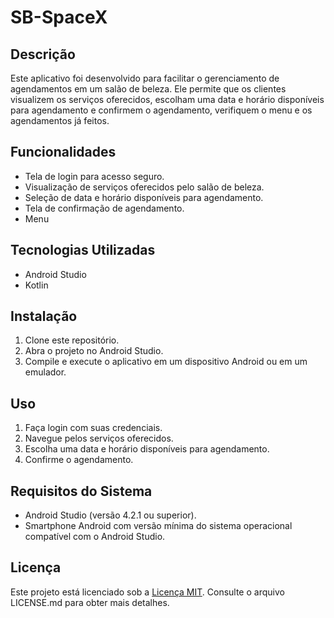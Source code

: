 # SB-SpaceX

## Descrição

Este aplicativo foi desenvolvido para facilitar o gerenciamento de agendamentos em um salão de beleza. Ele permite que os clientes visualizem os serviços oferecidos, escolham uma data e horário disponíveis para agendamento e confirmem o agendamento, verifiquem o menu e os agendamentos já feitos.

## Funcionalidades

- Tela de login para acesso seguro.
- Visualização de serviços oferecidos pelo salão de beleza.
- Seleção de data e horário disponíveis para agendamento.
- Tela de confirmação de agendamento.
- Menu

## Tecnologias Utilizadas

- Android Studio
- Kotlin
  

## Instalação

1. Clone este repositório.
2. Abra o projeto no Android Studio.
3. Compile e execute o aplicativo em um dispositivo Android ou em um emulador.

## Uso

1. Faça login com suas credenciais.
2. Navegue pelos serviços oferecidos.
3. Escolha uma data e horário disponíveis para agendamento.
4. Confirme o agendamento.

## Requisitos do Sistema

- Android Studio (versão 4.2.1 ou superior).
- Smartphone Android com versão mínima do sistema operacional compatível com o Android Studio.

## Licença

Este projeto está licenciado sob a [Licença MIT](LICENSE.md). Consulte o arquivo LICENSE.md para obter mais detalhes.
